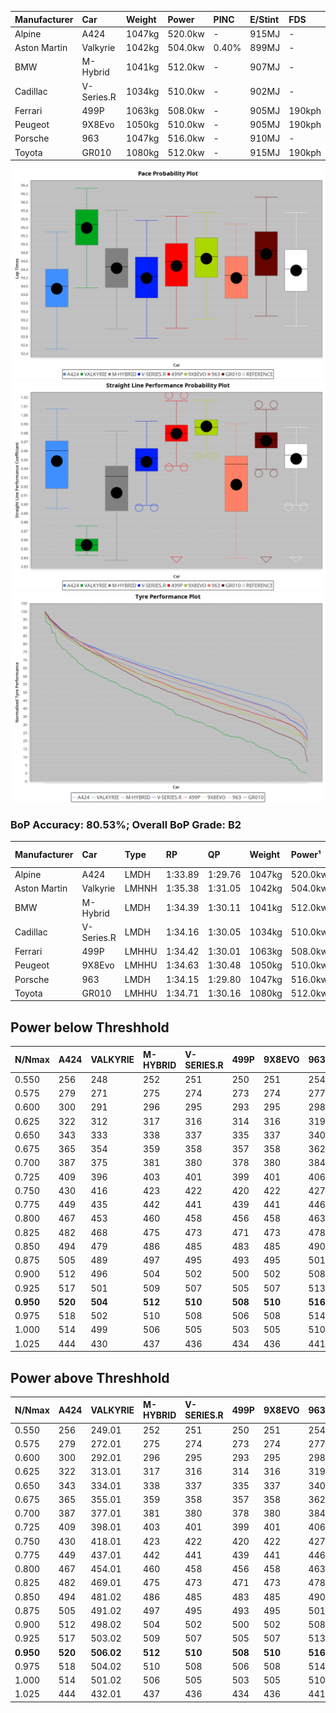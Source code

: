 | Manufacturer | Car        | Weight | Power   | PINC    | E/Stint | FDS     |
|:-|:-|:-|:-|:-|:-|:-|
| Alpine       | A424       | 1047kg | 520.0kw |    -    | 915MJ   |    -    |
| Aston Martin | Valkyrie   | 1042kg | 504.0kw | 0.40%   | 899MJ   |    -    |
| BMW          | M-Hybrid   | 1041kg | 512.0kw |    -    | 907MJ   |    -    |
| Cadillac     | V-Series.R | 1034kg | 510.0kw |    -    | 902MJ   |    -    |
| Ferrari      | 499P       | 1063kg | 508.0kw |    -    | 905MJ   | 190kph  |
| Peugeot      | 9X8Evo     | 1050kg | 510.0kw |    -    | 905MJ   | 190kph  |
| Porsche      | 963        | 1047kg | 516.0kw |    -    | 910MJ   |    -    |
| Toyota       | GR010      | 1080kg | 512.0kw |    -    | 915MJ   | 190kph  |

![PACECHART](./IMG/CUSTOM.png)
![STRAIGHTLINEPERFORMANCECHART](./IMG/CUSTOM_sp.png)
![TYREPERFORMANCECHART](./IMG/CUSTOM_tw.png)

### BoP Accuracy: 80.53%; Overall BoP Grade: B2
| Manufacturer | Car        | Type  | RP      | QP      | Weight | Power¹  | Threshhold | PINC    | Power²   | E/Stint | AVG Vmax  | FDS     | RDLC | L/Stint | BOP-Grade | Model Accuracy | Model Points | Match% | SimDiff |
|:-|:-|:-|:-|:-|:-|:-|:-|:-|:-|:-|:-|:-|:-|:-|:-|:-|:-|:-|:-|
| Alpine       | A424       | LMDH  | 1:33.89 | 1:29.76 | 1047kg | 520.0kw | 210.0kph   |    -    | 520.00kw |  915MJ  | 304.79kph |    -    | 1.03 | 37      | -C2       | 99.58%         | 1429         | 70.80% | +0.23   |
| Aston Martin | Valkyrie   | LMHNH | 1:35.38 | 1:31.05 | 1042kg | 504.0kw | 250.0kph   | 0.40%   | 506.00kw |  899MJ  | 288.02kph |    -    | 1.05 | 37      | +Ω1       | 100.00%        | 247          | 30.83% | #       |
| BMW          | M-Hybrid   | LMDH  | 1:34.39 | 1:30.11 | 1041kg | 512.0kw | 210.0kph   |    -    | 512.00kw |  907MJ  | 298.49kph |    -    | 1.04 | 37      | ~A1       | 99.97%         | 2912         | 99.40% | -0.21   |
| Cadillac     | V-Series.R | LMDH  | 1:34.16 | 1:30.05 | 1034kg | 510.0kw | 210.0kph   |    -    | 510.00kw |  902MJ  | 302.64kph |    -    | 1.04 | 37      | -B1       | 99.49%         | 5225         | 86.24% | +0.26   |
| Ferrari      | 499P       | LMHHU | 1:34.42 | 1:30.01 | 1063kg | 508.0kw | 210.0kph   |    -    | 508.00kw |  905MJ  | 306.37kph | 190kph  | 1.03 | 37      | ~A1       | 100.00%        | 5378         | 96.18% | -0.17   |
| Peugeot      | 9X8Evo     | LMHHU | 1:34.63 | 1:30.48 | 1050kg | 510.0kw | 210.0kph   |    -    | 510.00kw |  905MJ  | 309.35kph | 190kph  | 1.01 | 37      | +A2       | 100.00%        | 1459         | 91.06% | +0.36   |
| Porsche      | 963        | LMDH  | 1:34.15 | 1:29.80 | 1047kg | 516.0kw | 210.0kph   |    -    | 516.00kw |  910MJ  | 300.08kph |    -    | 1.03 | 37      | -B2       | 99.92%         | 14207        | 83.35% | -0.10   |
| Toyota       | GR010      | LMHHU | 1:34.71 | 1:30.16 | 1080kg | 512.0kw | 210.0kph   |    -    | 512.00kw |  915MJ  | 303.86kph | 190kph  | 1.02 | 37      | +B1       | 99.86%         | 4280         | 86.35% | -0.17   |

## Power below Threshhold
| N/Nmax    | A424    | VALKYRIE | M-HYBRID | V-SERIES.R | 499P    | 9X8EVO  | 963     | GR010   |
|:-|:-|:-|:-|:-|:-|:-|:-|:-|
|  0.550    |  256    |  248     |  252     |  251       |  250    |  251    |  254    |  252    |
|  0.575    |  279    |  271     |  275     |  274       |  273    |  274    |  277    |  275    |
|  0.600    |  300    |  291     |  296     |  295       |  293    |  295    |  298    |  296    |
|  0.625    |  322    |  312     |  317     |  316       |  314    |  316    |  319    |  317    |
|  0.650    |  343    |  333     |  338     |  337       |  335    |  337    |  340    |  338    |
|  0.675    |  365    |  354     |  359     |  358       |  357    |  358    |  362    |  359    |
|  0.700    |  387    |  375     |  381     |  380       |  378    |  380    |  384    |  381    |
|  0.725    |  409    |  396     |  403     |  401       |  399    |  401    |  406    |  403    |
|  0.750    |  430    |  416     |  423     |  422       |  420    |  422    |  427    |  423    |
|  0.775    |  449    |  435     |  442     |  441       |  439    |  441    |  446    |  442    |
|  0.800    |  467    |  453     |  460     |  458       |  456    |  458    |  463    |  460    |
|  0.825    |  482    |  468     |  475     |  473       |  471    |  473    |  478    |  475    |
|  0.850    |  494    |  479     |  486     |  485       |  483    |  485    |  490    |  486    |
|  0.875    |  505    |  489     |  497     |  495       |  493    |  495    |  501    |  497    |
|  0.900    |  512    |  496     |  504     |  502       |  500    |  502    |  508    |  504    |
|  0.925    |  517    |  501     |  509     |  507       |  505    |  507    |  513    |  509    |
| **0.950** | **520** | **504**  | **512**  | **510**    | **508** | **510** | **516** | **512** |
|  0.975    |  518    |  502     |  510     |  508       |  506    |  508    |  514    |  510    |
|  1.000    |  514    |  499     |  506     |  505       |  503    |  505    |  510    |  506    |
|  1.025    |  444    |  430     |  437     |  436       |  434    |  436    |  441    |  437    |

## Power above Threshhold
| N/Nmax    | A424    | VALKYRIE   | M-HYBRID | V-SERIES.R | 499P    | 9X8EVO  | 963     | GR010   |
|:-|:-|:-|:-|:-|:-|:-|:-|:-|
|  0.550    |  256    |  249.01    |  252     |  251       |  250    |  251    |  254    |  252    |
|  0.575    |  279    |  272.01    |  275     |  274       |  273    |  274    |  277    |  275    |
|  0.600    |  300    |  292.01    |  296     |  295       |  293    |  295    |  298    |  296    |
|  0.625    |  322    |  313.01    |  317     |  316       |  314    |  316    |  319    |  317    |
|  0.650    |  343    |  334.01    |  338     |  337       |  335    |  337    |  340    |  338    |
|  0.675    |  365    |  355.01    |  359     |  358       |  357    |  358    |  362    |  359    |
|  0.700    |  387    |  377.01    |  381     |  380       |  378    |  380    |  384    |  381    |
|  0.725    |  409    |  398.01    |  403     |  401       |  399    |  401    |  406    |  403    |
|  0.750    |  430    |  418.01    |  423     |  422       |  420    |  422    |  427    |  423    |
|  0.775    |  449    |  437.01    |  442     |  441       |  439    |  441    |  446    |  442    |
|  0.800    |  467    |  454.01    |  460     |  458       |  456    |  458    |  463    |  460    |
|  0.825    |  482    |  469.01    |  475     |  473       |  471    |  473    |  478    |  475    |
|  0.850    |  494    |  481.02    |  486     |  485       |  483    |  485    |  490    |  486    |
|  0.875    |  505    |  491.02    |  497     |  495       |  493    |  495    |  501    |  497    |
|  0.900    |  512    |  498.02    |  504     |  502       |  500    |  502    |  508    |  504    |
|  0.925    |  517    |  503.02    |  509     |  507       |  505    |  507    |  513    |  509    |
| **0.950** | **520** | **506.02** | **512**  | **510**    | **508** | **510** | **516** | **512** |
|  0.975    |  518    |  504.02    |  510     |  508       |  506    |  508    |  514    |  510    |
|  1.000    |  514    |  501.02    |  506     |  505       |  503    |  505    |  510    |  506    |
|  1.025    |  444    |  432.01    |  437     |  436       |  434    |  436    |  441    |  437    |

